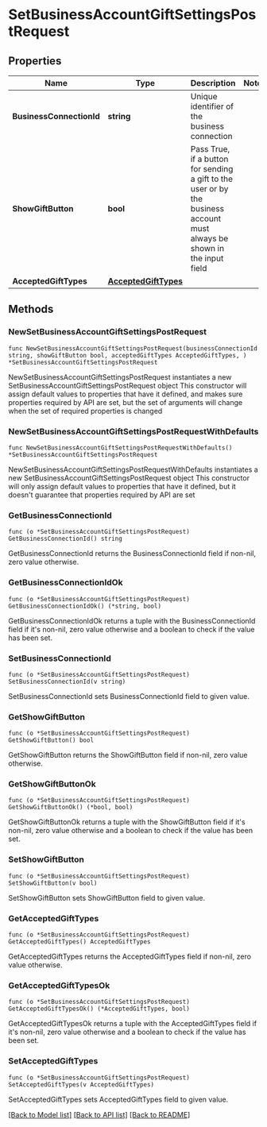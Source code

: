 # SetBusinessAccountGiftSettingsPostRequest

## Properties

Name | Type | Description | Notes
------------ | ------------- | ------------- | -------------
**BusinessConnectionId** | **string** | Unique identifier of the business connection | 
**ShowGiftButton** | **bool** | Pass True, if a button for sending a gift to the user or by the business account must always be shown in the input field | 
**AcceptedGiftTypes** | [**AcceptedGiftTypes**](AcceptedGiftTypes.md) |  | 

## Methods

### NewSetBusinessAccountGiftSettingsPostRequest

`func NewSetBusinessAccountGiftSettingsPostRequest(businessConnectionId string, showGiftButton bool, acceptedGiftTypes AcceptedGiftTypes, ) *SetBusinessAccountGiftSettingsPostRequest`

NewSetBusinessAccountGiftSettingsPostRequest instantiates a new SetBusinessAccountGiftSettingsPostRequest object
This constructor will assign default values to properties that have it defined,
and makes sure properties required by API are set, but the set of arguments
will change when the set of required properties is changed

### NewSetBusinessAccountGiftSettingsPostRequestWithDefaults

`func NewSetBusinessAccountGiftSettingsPostRequestWithDefaults() *SetBusinessAccountGiftSettingsPostRequest`

NewSetBusinessAccountGiftSettingsPostRequestWithDefaults instantiates a new SetBusinessAccountGiftSettingsPostRequest object
This constructor will only assign default values to properties that have it defined,
but it doesn't guarantee that properties required by API are set

### GetBusinessConnectionId

`func (o *SetBusinessAccountGiftSettingsPostRequest) GetBusinessConnectionId() string`

GetBusinessConnectionId returns the BusinessConnectionId field if non-nil, zero value otherwise.

### GetBusinessConnectionIdOk

`func (o *SetBusinessAccountGiftSettingsPostRequest) GetBusinessConnectionIdOk() (*string, bool)`

GetBusinessConnectionIdOk returns a tuple with the BusinessConnectionId field if it's non-nil, zero value otherwise
and a boolean to check if the value has been set.

### SetBusinessConnectionId

`func (o *SetBusinessAccountGiftSettingsPostRequest) SetBusinessConnectionId(v string)`

SetBusinessConnectionId sets BusinessConnectionId field to given value.


### GetShowGiftButton

`func (o *SetBusinessAccountGiftSettingsPostRequest) GetShowGiftButton() bool`

GetShowGiftButton returns the ShowGiftButton field if non-nil, zero value otherwise.

### GetShowGiftButtonOk

`func (o *SetBusinessAccountGiftSettingsPostRequest) GetShowGiftButtonOk() (*bool, bool)`

GetShowGiftButtonOk returns a tuple with the ShowGiftButton field if it's non-nil, zero value otherwise
and a boolean to check if the value has been set.

### SetShowGiftButton

`func (o *SetBusinessAccountGiftSettingsPostRequest) SetShowGiftButton(v bool)`

SetShowGiftButton sets ShowGiftButton field to given value.


### GetAcceptedGiftTypes

`func (o *SetBusinessAccountGiftSettingsPostRequest) GetAcceptedGiftTypes() AcceptedGiftTypes`

GetAcceptedGiftTypes returns the AcceptedGiftTypes field if non-nil, zero value otherwise.

### GetAcceptedGiftTypesOk

`func (o *SetBusinessAccountGiftSettingsPostRequest) GetAcceptedGiftTypesOk() (*AcceptedGiftTypes, bool)`

GetAcceptedGiftTypesOk returns a tuple with the AcceptedGiftTypes field if it's non-nil, zero value otherwise
and a boolean to check if the value has been set.

### SetAcceptedGiftTypes

`func (o *SetBusinessAccountGiftSettingsPostRequest) SetAcceptedGiftTypes(v AcceptedGiftTypes)`

SetAcceptedGiftTypes sets AcceptedGiftTypes field to given value.



[[Back to Model list]](../README.md#documentation-for-models) [[Back to API list]](../README.md#documentation-for-api-endpoints) [[Back to README]](../README.md)


